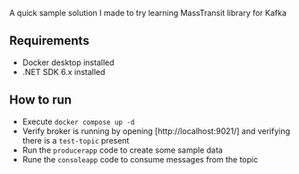 A quick sample solution I made to try learning MassTransit library for Kafka

## Requirements
* Docker desktop installed
* .NET SDK 6.x installed

## How to run
* Execute `docker compose up -d`
* Verify broker is running by opening [http://localhost:9021/] and verifying there is a `test-topic` present
* Run the `producerapp` code to create some sample data
* Rune the `consoleapp` code to consume messages from the topic